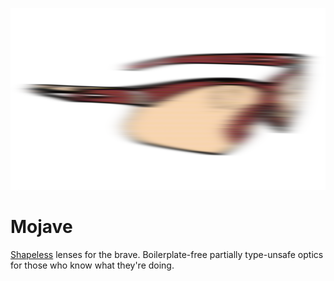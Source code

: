 ![mojave](mojave.png)

# Mojave

[Shapeless](https://github.com/milessabin/shapeless) lenses for the brave. Boilerplate-free partially type-unsafe optics for those who know what they're doing.
